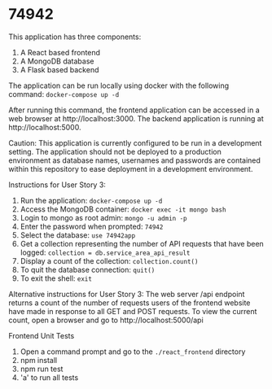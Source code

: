 # 74942

This application has three components:
1. A React based frontend
2. A MongoDB database
3. A Flask based backend

The application can be run locally using docker with the following command: `docker-compose up -d`

After running this command, the frontend application can be accessed in a web browser at http://localhost:3000.
The backend application is running at http://localhost:5000.

Caution: This application is currently configured to be run in a development setting. The application should not be deployed to a production environment as database names, usernames and passwords are contained within this repository to ease deployment in a development environment.

Instructions for User Story 3:
1. Run the application: `docker-compose up -d`
2. Access the MongoDB container: `docker exec -it mongo bash`
3. Login to mongo as root admin: `mongo -u admin -p`
4. Enter the password when prompted: `74942`
5. Select the database: `use 74942app`
6. Get a collection representing the number of API requests that have been logged: `collection = db.service_area_api_result`
7. Display a count of the collection: `collection.count()`
8. To quit the database connection: `quit()`
9. To exit the shell: `exit`

Alternative instructions for User Story 3:
The web server /api endpoint returns a count of the number of requests users of the frontend website have made in response to all GET and POST requests.
To view the current count, open a browser and go to http://localhost:5000/api

Frontend Unit Tests
1. Open a command prompt and go to the `./react_frontend` directory
2. npm install
3. npm run test
4. 'a' to run all tests